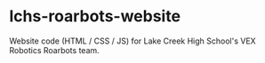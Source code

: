 # lchs-roarbots-website
Website code (HTML / CSS / JS) for Lake Creek High School's VEX Robotics Roarbots team.
